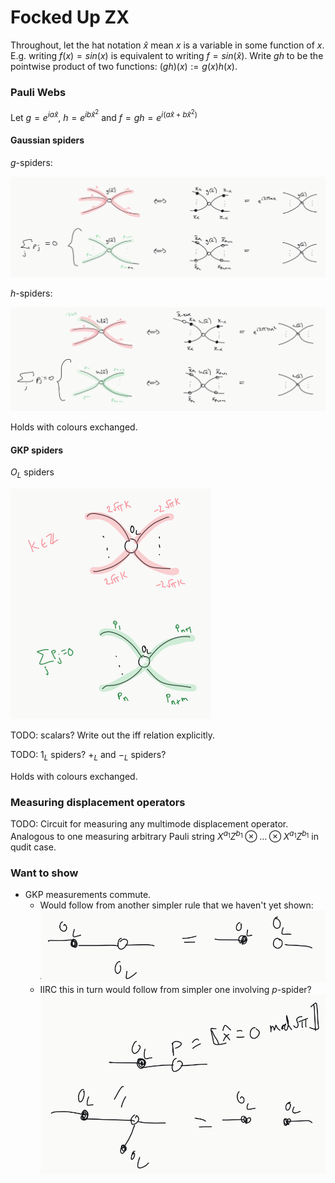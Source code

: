 # Focked Up ZX

Throughout, let the hat notation $\hat{x}$ mean $x$ is a variable in some function of $x$. E.g. writing $f(x) = sin(x)$ is equivalent to writing $f = sin(\hat{x})$.
Write $gh$ to be the pointwise product of two functions: $(gh)(x) := g(x) h(x)$.

### Pauli Webs

Let $g = e^{i a 
\hat{x}}$, $h = e^{i b
\hat{x}^2}$ and $f = gh = e^{i (a \hat{x} + b \hat{x}^2)}$ 

#### Gaussian spiders

$g$-spiders:

![g_spider_webs.png](figures/g_spider_webs.png)

$h$-spiders:

![h_spider_webs.png](figures/h_spider_webs.png)

Holds with colours exchanged.

#### GKP spiders

$O_L$ spiders

![GKP_spider_webs.png](figures/GKP_spider_webs.png)

TODO: scalars? Write out the iff relation explicitly.

TODO: $1_L$ spiders? $+_L$ and $-_L$ spiders?

Holds with colours exchanged.

### Measuring displacement operators

TODO: Circuit for measuring any multimode displacement operator. Analogous to one measuring arbitrary Pauli string $X^{a_1} Z^{b_1} \otimes \ldots \otimes X^{a_1} Z^{b_1}$ in qudit case.

### Want to show

- GKP measurements commute. 
  - Would follow from another simpler rule that we haven't yet shown: 
  ![GKP Hopf-like.png](figures/GKP%20Hopf-like.png)
  - IIRC this in turn would follow from simpler one involving $p$-spider?
  ![GKP p Hopf-like.png](figures/GKP%20p%20Hopf-like.png)

